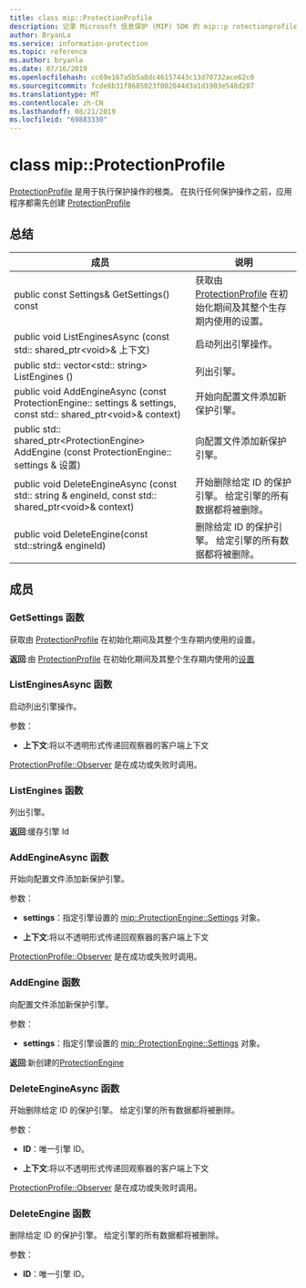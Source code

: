 ```yaml
---
title: class mip::ProtectionProfile
description: 记录 Microsoft 信息保护 (MIP) SDK 的 mip::p rotectionprofile 类。
author: BryanLa
ms.service: information-protection
ms.topic: reference
ms.author: bryanla
ms.date: 07/16/2019
ms.openlocfilehash: cc69e167a5b5a8dc46157443c13d70732ace62c0
ms.sourcegitcommit: fcde8b31f8685023f002044d3a1d1903e548d207
ms.translationtype: MT
ms.contentlocale: zh-CN
ms.lasthandoff: 08/21/2019
ms.locfileid: "69883330"
---
```

# <a name="class-mipprotectionprofile"></a>class mip::ProtectionProfile 
[ProtectionProfile](class_mip_protectionprofile.md) 是用于执行保护操作的根类。
在执行任何保护操作之前，应用程序都需先创建 [ProtectionProfile](class_mip_protectionprofile.md)
  
## <a name="summary"></a>总结
 成员                        | 说明                                
--------------------------------|---------------------------------------------
public const Settings& GetSettings() const  |  获取由 [ProtectionProfile](class_mip_protectionprofile.md) 在初始化期间及其整个生存期内使用的设置。
public void ListEnginesAsync (const std:: shared_ptr\<void\>& 上下文)  |  启动列出引擎操作。
public std:: vector\<std:: string\> ListEngines ()  |  列出引擎。
public void AddEngineAsync (const ProtectionEngine:: settings & settings, const std:: shared_ptr\<void\>& context)  |  开始向配置文件添加新保护引擎。
public std:: shared_ptr\<ProtectionEngine\> AddEngine (const ProtectionEngine:: settings & 设置)  |  向配置文件添加新保护引擎。
public void DeleteEngineAsync (const std:: string & engineId, const std:: shared_ptr\<void\>& context)  |  开始删除给定 ID 的保护引擎。 给定引擎的所有数据都将被删除。
public void DeleteEngine(const std::string& engineId)  |  删除给定 ID 的保护引擎。 给定引擎的所有数据都将被删除。
  
## <a name="members"></a>成员
  
### <a name="getsettings-function"></a>GetSettings 函数
获取由 [ProtectionProfile](class_mip_protectionprofile.md) 在初始化期间及其整个生存期内使用的设置。

  
**返回**:由 [ProtectionProfile](class_mip_protectionprofile.md) 在初始化期间及其整个生存期内使用的[设置](class_mip_protectionprofile_settings.md)
  
### <a name="listenginesasync-function"></a>ListEnginesAsync 函数
启动列出引擎操作。

参数：  
* **上下文**:将以不透明形式传递回观察器的客户端上下文


[ProtectionProfile::Observer](class_mip_protectionprofile_observer.md) 是在成功或失败时调用。
  
### <a name="listengines-function"></a>ListEngines 函数
列出引擎。

  
**返回**:缓存引擎 Id
  
### <a name="addengineasync-function"></a>AddEngineAsync 函数
开始向配置文件添加新保护引擎。

参数：  
* **settings**：指定引擎设置的 [mip::ProtectionEngine::Settings](class_mip_protectionengine_settings.md) 对象。 


* **上下文**:将以不透明形式传递回观察器的客户端上下文


[ProtectionProfile::Observer](class_mip_protectionprofile_observer.md) 是在成功或失败时调用。
  
### <a name="addengine-function"></a>AddEngine 函数
向配置文件添加新保护引擎。

参数：  
* **settings**：指定引擎设置的 [mip::ProtectionEngine::Settings](class_mip_protectionengine_settings.md) 对象。



  
**返回**:新创建的[ProtectionEngine](class_mip_protectionengine.md)
  
### <a name="deleteengineasync-function"></a>DeleteEngineAsync 函数
开始删除给定 ID 的保护引擎。 给定引擎的所有数据都将被删除。

参数：  
* **ID**：唯一引擎 ID。 


* **上下文**:将以不透明形式传递回观察器的客户端上下文


[ProtectionProfile::Observer](class_mip_protectionprofile_observer.md) 是在成功或失败时调用。
  
### <a name="deleteengine-function"></a>DeleteEngine 函数
删除给定 ID 的保护引擎。 给定引擎的所有数据都将被删除。

参数：  
* **ID**：唯一引擎 ID。

